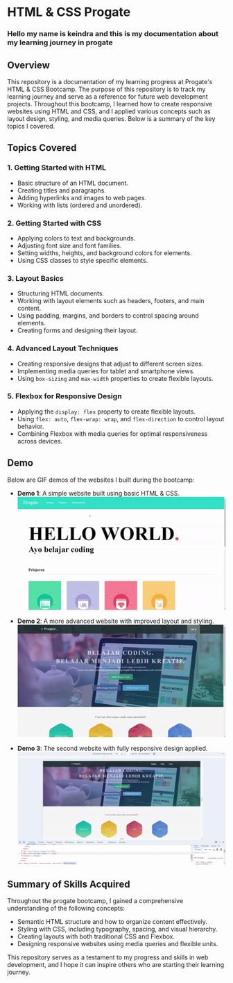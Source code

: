 # HTML & CSS Progate

### Hello my name is keindra and this is my documentation about my learning journey in progate

## Overview
This repository is a documentation of my learning progress at Progate's HTML & CSS Bootcamp. The purpose of this repository is to track my learning journey and serve as a reference for future web development projects. Throughout this bootcamp, I learned how to create responsive websites using HTML and CSS, and I applied various concepts such as layout design, styling, and media queries. Below is a summary of the key topics I covered.

## Topics Covered

### 1. **Getting Started with HTML**
- Basic structure of an HTML document.
- Creating titles and paragraphs.
- Adding hyperlinks and images to web pages.
- Working with lists (ordered and unordered).

### 2. **Getting Started with CSS**
- Applying colors to text and backgrounds.
- Adjusting font size and font families.
- Setting widths, heights, and background colors for elements.
- Using CSS classes to style specific elements.

### 3. **Layout Basics**
- Structuring HTML documents.
- Working with layout elements such as headers, footers, and main content.
- Using padding, margins, and borders to control spacing around elements.
- Creating forms and designing their layout.

### 4. **Advanced Layout Techniques**
- Creating responsive designs that adjust to different screen sizes.
- Implementing media queries for tablet and smartphone views.
- Using `box-sizing` and `max-width` properties to create flexible layouts.

### 5. **Flexbox for Responsive Design**
- Applying the `display: flex` property to create flexible layouts.
- Using `flex: auto`, `flex-wrap: wrap`, and `flex-direction` to control layout behavior.
- Combining Flexbox with media queries for optimal responsiveness across devices.

## Demo
Below are GIF demos of the websites I built during the bootcamp:

- **Demo 1**: A simple website built using basic HTML & CSS.
  ![Demo 1](./demo1.gif)

- **Demo 2**: A more advanced website with improved layout and styling.
  ![Demo 2](./demo2.gif)

- **Demo 3**: The second website with fully responsive design applied.
  ![Demo 3](./demo3.gif)

## Summary of Skills Acquired
Throughout the progate bootcamp, I gained a comprehensive understanding of the following concepts:
- Semantic HTML structure and how to organize content effectively.
- Styling with CSS, including typography, spacing, and visual hierarchy.
- Creating layouts with both traditional CSS and Flexbox.
- Designing responsive websites using media queries and flexible units.

This repository serves as a testament to my progress and skills in web development, and I hope it can inspire others who are starting their learning journey.
